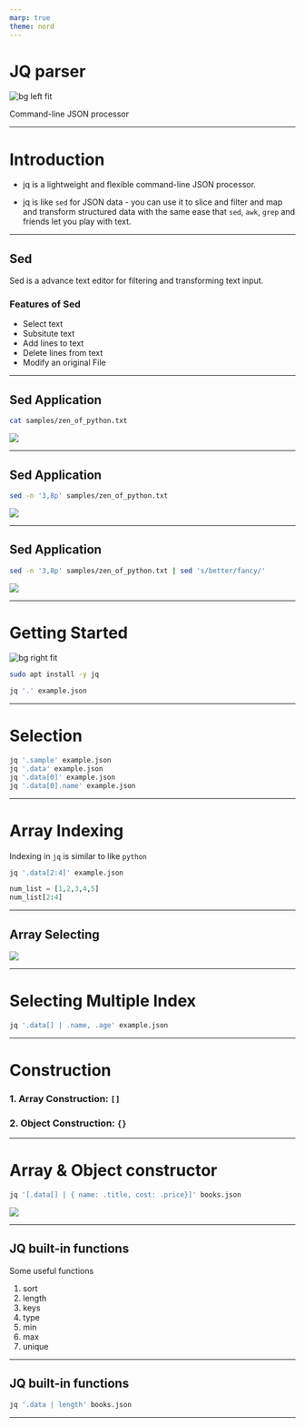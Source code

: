 ```yaml
---
marp: true
theme: nord
---
```


# JQ parser

![bg left fit](./assets/jq-nord.png)

Command-line JSON processor

---

# Introduction

- jq is a lightweight and flexible command-line JSON processor.

-  jq is like `sed` for JSON data - you can use it to slice and filter and map and transform structured data with the same ease that `sed`, `awk`, `grep` and friends let you play with text.

---

## Sed

Sed is a advance text editor for filtering and transforming text input.

### Features of Sed
- Select text
- Subsitute text
- Add lines to text
- Delete lines from text
- Modify an original File 

---

## Sed Application

```bash
cat samples/zen_of_python.txt
```

![](./assets/zen-of-python-cat.png)

---
## Sed Application

```bash
sed -n '3,8p' samples/zen_of_python.txt
```

![](./assets/zen-of-python-sed.png)


---

## Sed Application

```bash
sed -n '3,8p' samples/zen_of_python.txt | sed 's/better/fancy/'
```

![](./assets/zen-of-python-sed-2.png)

---
# Getting Started

![bg right fit](./assets/jq-test.png)

```bash
sudo apt install -y jq
```

```bash
jq '.' example.json
```

---
# Selection


<!-- Absolute simplest filter: '.'
Object Identifier-Index: '.sample' -->


```bash
jq '.sample' example.json
jq '.data' example.json
jq '.data[0]' example.json
jq '.data[0].name' example.json
```

---

# Array Indexing
Indexing in `jq` is similar to like `python`
```bash
jq '.data[2:4]' example.json
```
```python
num_list = [1,2,3,4,5]
num_list[2:4]
```

---

## Array Selecting

![](./assets/array-value-iterator.png)

---

# Selecting Multiple Index

```bash
jq '.data[] | .name, .age' example.json
```

---

# Construction

### 1. Array Construction: `[]`
### 2. Object Construction: `{}`

---

# Array & Object constructor


```bash
jq '[.data[] | { name: .title, cost: .price}]' books.json
```

![](./assets/array-object-constructor.png)

---

## JQ built-in functions
Some useful functions
1. sort
2. length
3. keys
4. type
5. min
6. max
7. unique

---

## JQ built-in functions

```bash
jq '.data | length' books.json
```

---
